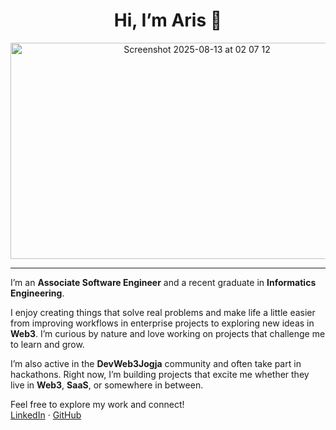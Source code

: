 <h1 align="center">Hi, I’m Aris 👋</h1>

<p align="center">
  <img width="581" height="346" alt="Screenshot 2025-08-13 at 02 07 12" src="https://github.com/user-attachments/assets/b22dcd01-3dc2-4a01-b51f-8cdaf0d6dfe2" />
</p>

---

I’m an **Associate Software Engineer** and a recent graduate in **Informatics Engineering**.

I enjoy creating things that solve real problems and make life a little easier from improving workflows in enterprise projects to exploring new ideas in **Web3**. I’m curious by nature and love working on projects that challenge me to learn and grow.

I’m also active in the **DevWeb3Jogja** community and often take part in hackathons. Right now, I’m building projects that excite me whether they live in **Web3**, **SaaS**, or somewhere in between.

Feel free to explore my work and connect!  
[LinkedIn](https://www.linkedin.com/in/mhd-aris) · [GitHub](https://github.com/mhd-aris)
